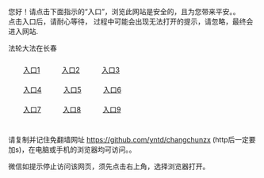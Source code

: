 您好！请点击下面指示的“入口”，浏览此网站是安全的，且为您带来平安。。 <br/>
点击入口后，请耐心等待， 过程中可能会出现无法打开的提示，请忽略，最终会进入网站. </br>

法轮大法在长春<br/>
<div style="padding:10px"><a style="margin:20px" target="_blank" href="https://d3puhwb8p2qqqx.cloudfront.net/2Qpsp?iktcudgp" id="ccLink1" rel="nofollow">入口1</a> <a target="_blank" style="margin:20px" href="https://d3rnmllr7l6anf.cloudfront.net/2Qpsp?qrzyu" id="ccLink2" rel="nofollow">入口2</a> <a style="margin:20px" target="_blank" href="https://d1z65jnbshmbgs.cloudfront.net/2Qpsp?fmlqml" id="ccLink3" rel="nofollow">入口3</a></div>

<div style="padding:10px" ><a style="margin:20px" target="_blank" href="https://d3puhwb8p2qqqx.cloudfront.net/2Qpsp?iktcudgp" id="ccLink4" rel="nofollow">入口4</a> <a style="margin:20px" href="https://d3rnmllr7l6anf.cloudfront.net/2Qpsp?qrzyu" target="_blank" id="ccLink5" rel="nofollow">入口5</a> <a style="margin:20px" href="https://d1z65jnbshmbgs.cloudfront.net/2Qpsp?fmlqml" target="_blank" id="ccLink6" rel="nofollow">入口6</a></div>

<div style="padding:10px"><a style="margin:20px" target="_blank" href="https://d3puhwb8p2qqqx.cloudfront.net/2Qpsp?iktcudgp" id="ccLink7" rel="nofollow">入口7</a> <a style="margin:20px" href="https://d3rnmllr7l6anf.cloudfront.net/2Qpsp?qrzyu" target="_blank" id="ccLink8" rel="nofollow">入口8</a> <a style="margin:20px" target="_blank" href="https://d1z65jnbshmbgs.cloudfront.net/2Qpsp?fmlqml" id="ccLink9" rel="nofollow">入口9</a></div>

<br/>



请复制并记住免翻墙网址 https://github.com/yntd/changchunzx (http后一定要加s)，在电脑或手机的浏览器均可访问。。<br/>

微信如提示停止访问该网页，须先点击右上角，选择浏览器打开。
